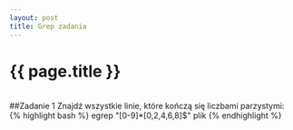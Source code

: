 ```yaml
---
layout: post
title: Grep zadania
---
```


# {{ page.title }}

<br />
##Zadanie 1
Znajdź wszystkie linie, które kończą się liczbami parzystymi:
{% highlight bash %}
egrep "[0-9]*[0,2,4,6,8]$" plik
{% endhighlight %}
